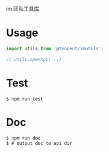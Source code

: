 
im 团队工具库

# Usage
```js
import utils from '@tencent/imutils';

// utils.openApp(...)

```

# Test

```shell
$ npm run test
```

# Doc

```shell
$ npm run doc
$ # output doc to api dir
```

